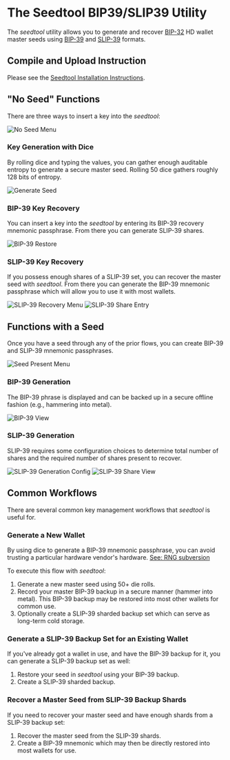 # The Seedtool BIP39/SLIP39 Utility

The *seedtool* utility allows you to generate and recover
[BIP-32](https://github.com/bitcoin/bips/blob/master/bip-0032.mediawiki)
HD wallet master seeds using
[BIP-39](https://github.com/bitcoin/bips/blob/master/bip-0039.mediawiki)
and
[SLIP-39](https://github.com/satoshilabs/slips/blob/master/slip-0039.md)
formats.

## Compile and Upload Instruction

Please see the [Seedtool Installation Instructions](doc/build.md).

## "No Seed" Functions

There are three ways to insert a key into the *seedtool*:

![No Seed Menu](doc/images/no-seed.png)

### Key Generation with Dice

By rolling dice and typing the values, you can gather enough auditable entropy to generate a secure master seed.  Rolling 50 dice gathers
roughly 128 bits of entropy.

![Generate Seed](doc/images/generate-seed.png)

### BIP-39 Key Recovery

You can insert a key into the *seedtool* by entering its BIP-39
recovery mnemonic passphrase.  From there you can generate SLIP-39
shares.

![BIP-39 Restore](doc/images/bip39-restore.png)

### SLIP-39 Key Recovery

If you possess enough shares of a SLIP-39 set, you can recover the
master seed with *seedtool*.  From there you can generate the BIP-39
mnemonic passphrase which will allow you to use it with most wallets.

![SLIP-39 Recovery Menu](doc/images/slip39-restore-menu.png) ![SLIP-39 Share Entry](doc/images/slip39-share-restore.png)

## Functions with a Seed

Once you have a seed through any of the prior flows, you can create
BIP-39 and SLIP-39 mnemonic passphrases.

![Seed Present Menu](doc/images/seed-present.png)

### BIP-39 Generation

The BIP-39 phrase is displayed and can be backed up in a secure
offline fashion (e.g., hammering into metal).

![BIP-39 View](doc/images/bip39-view.png)

### SLIP-39 Generation

SLIP-39 requires some configuration choices to determine total number of shares
and the required number of shares present to recover.

![SLIP-39 Generation Config](doc/images/config-slip39.png) ![SLIP-39 Share View](doc/images/slip39-share-view.png)

## Common Workflows

There are several common key management workflows that *seedtool* is
useful for.

### Generate a New Wallet

By using dice to generate a BIP-39 mnemonic passphrase, you can avoid
trusting a particular hardware vendor's hardware.
[See: RNG subversion](https://en.wikipedia.org/wiki/Random_number_generator_attack#RNG_subversion)

To execute this flow with *seedtool*:
1. Generate a new master seed using 50+ die rolls.
2. Record your master BIP-39 backup in a secure manner (hammer into metal).
   This BIP-39 backup may be restored into most other wallets for common use.
3. Optionally create a SLIP-39 sharded backup set which can serve as
   long-term cold storage.
   
### Generate a SLIP-39 Backup Set for an Existing Wallet

If you've already got a wallet in use, and have the BIP-39 backup for
it, you can generate a SLIP-39 backup set as well:
1. Restore your seed in *seedtool* using your BIP-39 backup.
2. Create a SLIP-39 sharded backup.

### Recover a Master Seed from SLIP-39 Backup Shards

If you need to recover your master seed and have enough shards from a
SLIP-39 backup set:
1. Recover the master seed from the SLIP-39 shards.
2. Create a BIP-39 mnemonic which may then be directly restored into
   most wallets for use.
